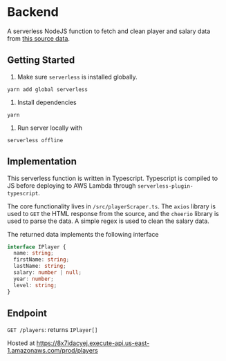 # Backend

A serverless NodeJS function to fetch and clean player and salary data from [this source data](https://questionnaire-148920.appspot.com/swe/data.html).

## Getting Started

1. Make sure `serverless` is installed globally.

```cli
yarn add global serverless
```

1. Install dependencies

```cli
yarn
```

1. Run server locally with

```cli
serverless offline
```

## Implementation

This serverless function is written in Typescript. Typescript is compiled to JS before deploying to AWS Lambda through `serverless-plugin-typescript`.

The core functionality lives in `/src/playerScraper.ts`. The `axios` library is used to `GET` the HTML response from the source, and the `cheerio` library is used to parse the data. A simple regex is used to clean the salary data.

The returned data implements the following interface

```typescript
interface IPlayer {
  name: string;
  firstName: string;
  lastName: string;
  salary: number | null;
  year: number;
  level: string;
}
```

## Endpoint

`GET /players`: returns `IPlayer[]`

Hosted at <https://8x7idacyej.execute-api.us-east-1.amazonaws.com/prod/players>

